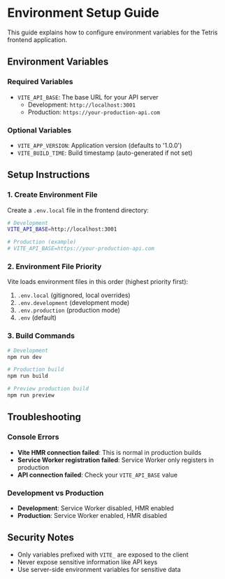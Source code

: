 # Environment Setup Guide

This guide explains how to configure environment variables for the Tetris frontend application.

## Environment Variables

### Required Variables

- `VITE_API_BASE`: The base URL for your API server
  - Development: `http://localhost:3001`
  - Production: `https://your-production-api.com`

### Optional Variables

- `VITE_APP_VERSION`: Application version (defaults to '1.0.0')
- `VITE_BUILD_TIME`: Build timestamp (auto-generated if not set)

## Setup Instructions

### 1. Create Environment File

Create a `.env.local` file in the frontend directory:

```bash
# Development
VITE_API_BASE=http://localhost:3001

# Production (example)
# VITE_API_BASE=https://your-production-api.com
```

### 2. Environment File Priority

Vite loads environment files in this order (highest priority first):
1. `.env.local` (gitignored, local overrides)
2. `.env.development` (development mode)
3. `.env.production` (production mode)
4. `.env` (default)

### 3. Build Commands

```bash
# Development
npm run dev

# Production build
npm run build

# Preview production build
npm run preview
```

## Troubleshooting

### Console Errors

- **Vite HMR connection failed**: This is normal in production builds
- **Service Worker registration failed**: Service Worker only registers in production
- **API connection failed**: Check your `VITE_API_BASE` value

### Development vs Production

- **Development**: Service Worker disabled, HMR enabled
- **Production**: Service Worker enabled, HMR disabled

## Security Notes

- Only variables prefixed with `VITE_` are exposed to the client
- Never expose sensitive information like API keys
- Use server-side environment variables for sensitive data
